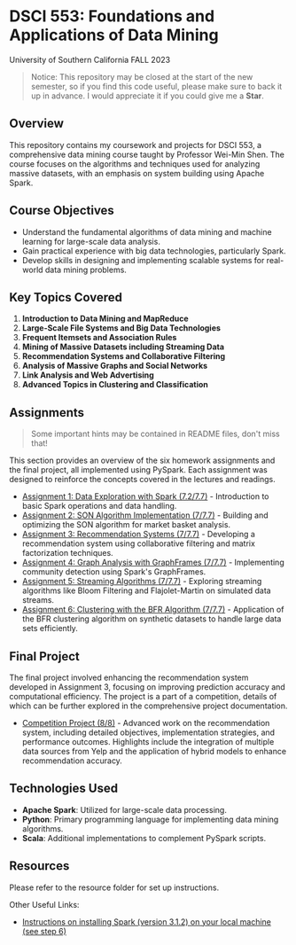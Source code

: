 
# DSCI 553: Foundations and Applications of Data Mining

University of Southern California FALL 2023

> Notice: This repository may be closed at the start of the new semester, so if you find this code useful, please make sure to back it up in advance. I would appreciate it if you could give me a **Star**.

## Overview

This repository contains my coursework and projects for DSCI 553, a comprehensive data mining course taught by Professor Wei-Min Shen. The course focuses on the algorithms and techniques used for analyzing massive datasets, with an emphasis on system building using Apache Spark.

## Course Objectives

- Understand the fundamental algorithms of data mining and machine learning for large-scale data analysis.
- Gain practical experience with big data technologies, particularly Spark.
- Develop skills in designing and implementing scalable systems for real-world data mining problems.

## Key Topics Covered

1. **Introduction to Data Mining and MapReduce**
2. **Large-Scale File Systems and Big Data Technologies**
3. **Frequent Itemsets and Association Rules**
4. **Mining of Massive Datasets including Streaming Data**
5. **Recommendation Systems and Collaborative Filtering**
6. **Analysis of Massive Graphs and Social Networks**
7. **Link Analysis and Web Advertising**
8. **Advanced Topics in Clustering and Classification**

## Assignments

> Some important hints may be contained in README files, don't miss that!

This section provides an overview of the six homework assignments and the final project, all implemented using PySpark. Each assignment was designed to reinforce the concepts covered in the lectures and readings.

- [Assignment 1: Data Exploration with Spark (7.2/7.7)](Assignments/Assignment1/README.md) - Introduction to basic Spark operations and data handling.
- [Assignment 2: SON Algorithm Implementation (7/7.7)](Assignments/Assignment2/README.md) - Building and optimizing the SON algorithm for market basket analysis. 
- [Assignment 3: Recommendation Systems (7/7.7)](Assignments/Assignment3/README.md) - Developing a recommendation system using collaborative filtering and matrix factorization techniques.
- [Assignment 4: Graph Analysis with GraphFrames (7/7.7)](Assignments/Assignment4/README.md) - Implementing community detection using Spark's GraphFrames.
- [Assignment 5: Streaming Algorithms (7/7.7)](Assignments/Assignment5/README.md) - Exploring streaming algorithms like Bloom Filtering and Flajolet-Martin on simulated data streams.
- [Assignment 6: Clustering with the BFR Algorithm (7/7.7)](Assignments/Assignment6/README.md) - Application of the BFR clustering algorithm on synthetic datasets to handle large data sets efficiently.

## Final Project

The final project involved enhancing the recommendation system developed in Assignment 3, focusing on improving prediction accuracy and computational efficiency. The project is a part of a competition, details of which can be further explored in the comprehensive project documentation.

- [Competition Project (8/8)](Assignments/Competition/README.md) - Advanced work on the recommendation system, including detailed objectives, implementation strategies, and performance outcomes. Highlights include the integration of multiple data sources from Yelp and the application of hybrid models to enhance recommendation accuracy.

## Technologies Used

- **Apache Spark**: Utilized for large-scale data processing.
- **Python**: Primary programming language for implementing data mining algorithms.
- **Scala**: Additional implementations to complement PySpark scripts.

## Resources

Please refer to the resource folder for set up instructions.

Other Useful Links:

- [Instructions on installing Spark (version 3.1.2) on your local machine (see step 6)](https://www.simplilearn.com/tutorials/apache-spark-tutorial/install-spark)
